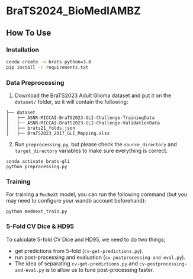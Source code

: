 # BraTS2024_BioMedIAMBZ

## How To Use

### Installation

``` bash
conda create -n brats python=3.8
pip install -r requirements.txt
```

### Data Preprocessing

1. Download the BraTS2023 Adult Glioma dataset and put it on the `dataset/` folder, so it will contain the following:
```
├── dataset
│   ├── ASNR-MICCAI-BraTS2023-GLI-Challenge-TrainingData
│   ├── ASNR-MICCAI-BraTS2023-GLI-Challenge-ValidationData
│   ├── brats21_folds.json
│   ├── BraTS2023_2017_GLI_Mapping.xlsx
```
2. Run `preprocessing.py`, but please check the `source_directory` and `target_directory` variables to make sure everything is correct.
```
conda activate brats-gli
python preprocessing.py 
```

### Training
For training a `MedNeXt` model, you can run the following command (but you may need to configure your wandb account beforehand):
```
python mednext_train.py
```

### 5-Fold CV Dice & HD95
To calculate 5-fold CV Dice and HD95, we need to do two things;
- get predictions from 5-fold (`cv-get-predictions.py`).
- run post-processing and evaluation (`cv-postprocessing-and-eval.py`).
- The idea of separating `cv-get-predictions.py` and `cv-postprocessing-and-eval.py` is to allow us to tune post-processing faster.